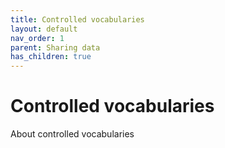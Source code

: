 ```yaml
---
title: Controlled vocabularies
layout: default
nav_order: 1
parent: Sharing data
has_children: true
---
```


# Controlled vocabularies

About controlled vocabularies